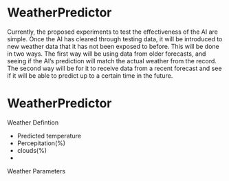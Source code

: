 # WeatherPredictor
Currently, the proposed experiments to test the effectiveness of the AI are simple. Once the AI has cleared through testing data, it will be introduced to new weather data that it has not been exposed to before. This will be done in two ways. The first way will be using data from older forecasts, and seeing if the AI’s prediction will match the actual weather from the record. The second way will be for it to receive data from a recent forecast and see if it will be able to predict up to a certain time in the future.

# WeatherPredictor

Weather Defintion
- Predicted temperature
- Percepitation(%)
- clouds(%)
- 




Weather Parameters
